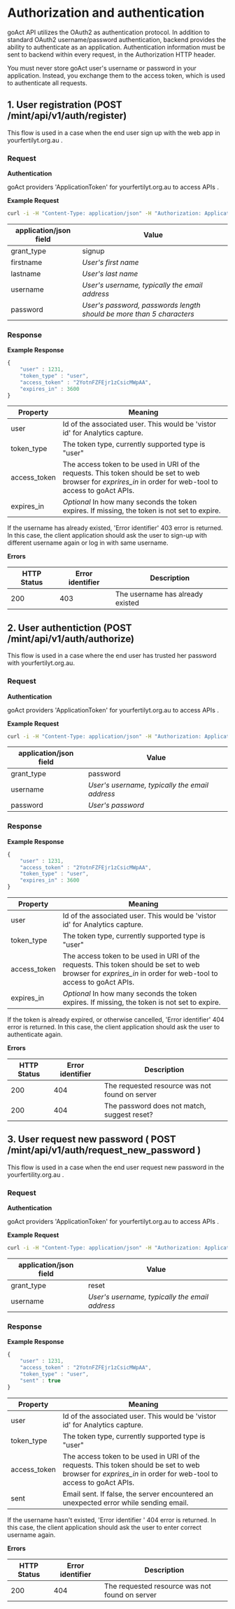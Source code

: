 # Authorization and authentication

 goAct API utilizes the OAuth2 as authentication protocol. In addition to
standard OAuth2 username/password authentication, backend provides the ability
to authenticate as an application. Authentication information must be sent to
backend within every request, in the Authorization HTTP header.

You must never store  goAct user's username or password in your application.
Instead, you exchange them to the access token, which is used to authenticate
all requests.


## 1. User registration (POST /mint/api/v1/auth/register)

This flow is used in a case when the end user sign up with the web app in yourfertilyt.org.au . 
  
### Request 

**Authentication**

goAct providers 'ApplicationToken' for yourfertilyt.org.au to access APIs .

**Example Request**

```sh
curl -i -H "Content-Type: application/json" -H "Authorization: ApplicationToken 1YotnFZsEjr1zCsicMWpAAFSa" -X POST -d '{"grant_type" : "signup", "firstname":"Kate", "lastname":"Smith", "username":"kc@goact.com.au","password":"xyz"}' https://test.goact.co/mint/api/v1/auth/register
```

application/json field | Value
-----------|------
grant_type | signup
firstname  | _User's first name_
lastname   | _User's last name_
username   | _User's username, typically the email address_
password   | _User's password, passwords length should be more than 5 characters_
 
### Response 

**Example Response**

```javascript
{ 
    "user" : 1231,
    "token_type" : "user", 
    "access_token" : "2YotnFZFEjr1zCsicMWpAA",
    "expires_in" : 3600
}
```

Property     | Meaning
-------------|--------  
user         | Id of the associated user. This would be 'vistor id' for Analytics capture.
token_type   | The token type, currently supported type is "user"
access_token | The access token to be used in URI of the requests. This token should be set to web browser for _exprires_in_ in order for web-tool to access to goAct APIs. 
expires_in   | *Optional* In how many seconds the token expires. If missing, the token is not set to expire.

If the username has already existed, 'Error identifier' 403 error is
returned. In this case, the client application should ask the user to
sign-up with different username again or log in with same username.


**Errors**

 HTTP Status| Error identifier | Description
------------|------------------|------------
200         | 403              | The username has already existed

 

##  2. User authentiction (POST /mint/api/v1/auth/authorize) 

This flow is used in a case where the end user has trusted her password with yourfertilyt.org.au. 

### Request

**Authentication** 

goAct providers 'ApplicationToken' for yourfertilyt.org.au to access APIs .

**Example Request**

```sh
curl -i -H "Content-Type: application/json" -H "Authorization: ApplicationToken 1YotnFZsEjr1zCsicMWpAAFSa" -X POST -d '{"grant_type" : "password", "username":"kc@goact.com.au","password":"xyz"}' https://test.goact.co/mint/api/v1/auth/authorize
```


application/json field | Value
-----------------------|------
grant_type             | password
username               | _User's username, typically the email address_
password               | _User's password_


### Response

**Example Response**

```javascript
{ 
    "user" : 1231,
    "access_token" : "2YotnFZFEjr1zCsicMWpAA",
    "token_type" : "user", 
    "expires_in" : 3600
}
```

Property     | Meaning
-------------|--------  
user         | Id of the associated user. This would be 'vistor id' for Analytics capture.
token_type   | The token type, currently supported type is "user"
access_token | The access token to be used in URI of the requests. This token should be set to web browser for _exprires_in_ in order for web-tool to access to goAct APIs. 
expires_in   | *Optional* In how many seconds the token expires. If missing, the token is not set to expire.

If the token is already expired, or otherwise cancelled, 'Error identifier' 404 error is
returned. In this case, the client application should ask the user to
authenticate again.


**Errors**

 HTTP Status |Error identifier | Description
-------------|-------------|------------
200          | 404         | The requested resource was not found on server 
200          | 404         | The password does not match, suggest reset? 


## 3. User request new password ( POST /mint/api/v1/auth/request_new_password )

This flow is used in a case when the end user request new password in the yourfertility.org.au . 

### Request  

**Authentication** 

goAct providers 'ApplicationToken' for yourfertilyt.org.au to access APIs . 

**Example Request**

```sh
curl -i -H "Content-Type: application/json" -H "Authorization: ApplicationToken 1YotnFZsEjr1zCsicMWpAAFSa" -X POST -d '{"grant_type" : "reset", "username":"aaa9@goact.com.au"}' https://test.goact.co/mint/api/v1/auth/request_new_password
```

application/json field | Value
-----------------------|------
grant_type             | reset 
username               | _User's username, typically the email address_ 


### Response  

**Example Response**

```javascript
{ 
    "user" : 1231,
    "access_token" : "2YotnFZFEjr1zCsicMWpAA",
    "token_type" : "user", 
    "sent" : true 
}
```

Property     | Meaning
-------------|--------  
user         | Id of the associated user. This would be 'vistor id' for Analytics capture.
token_type   | The token type, currently supported type is "user"
access_token | The access token to be used in URI of the requests. This token should be set to web browser for _exprires_in_ in order for web-tool to access to goAct APIs. 
sent         | Email sent. If false, the server encountered an unexpected error while sending email.    

If the username hasn't existed, 'Error identifier ' 404 error is
returned. In this case, the client application should ask the user to enter correct username again.


**Errors**

HTTP Status | Error identifier  | Description
------------|-------------------|------------
200         | 404               | The requested resource was not found on server  


  
